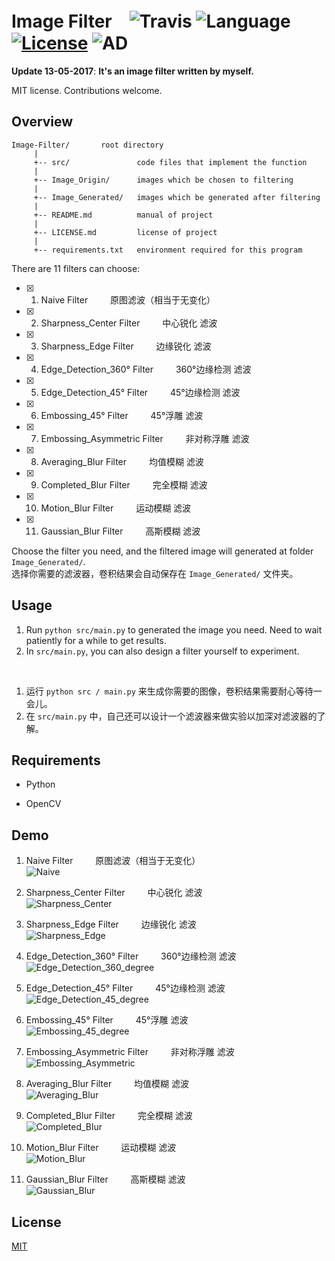 # Image Filter　![Travis](https://img.shields.io/travis/rust-lang/rust/master.svg) ![Language](https://img.shields.io/badge/language-Python-orange.svg) [![License](https://img.shields.io/badge/license-MIT-blue.svg)](./LICENSE.md) ![AD](https://img.shields.io/badge/东半球最好的-图像滤波器-pink.svg)
 
__Update 13-05-2017__:   __It's an image filter written by myself.__

MIT license. Contributions welcome.

## Overview

	Image-Filter/       root directory
	     |
	     +-- src/               code files that implement the function
	     |
	     +-- Image_Origin/      images which be chosen to filtering
	     |
	     +-- Image_Generated/   images which be generated after filtering
	     |
	     +-- README.md          manual of project
	     |
	     +-- LICENSE.md         license of project
	     |
	     +-- requirements.txt   environment required for this program

There are 11 filters can choose:

- [x] 1. Naive Filter  &emsp;&emsp; 原图滤波（相当于无变化）
- [x] 2. Sharpness_Center Filter  &emsp;&emsp; 中心锐化 滤波
- [x] 3. Sharpness_Edge Filter  &emsp;&emsp; 边缘锐化 滤波
- [x] 4. Edge_Detection_360° Filter  &emsp;&emsp; 360°边缘检测 滤波
- [x] 5. Edge_Detection_45° Filter  &emsp;&emsp; 45°边缘检测 滤波
- [x] 6. Embossing_45° Filter  &emsp;&emsp; 45°浮雕 滤波
- [x] 7. Embossing_Asymmetric Filter  &emsp;&emsp; 非对称浮雕 滤波
- [x] 8. Averaging_Blur Filter  &emsp;&emsp; 均值模糊 滤波
- [x] 9. Completed_Blur Filter  &emsp;&emsp; 完全模糊 滤波
- [x] 10. Motion_Blur Filter  &emsp;&emsp; 运动模糊 滤波
- [x] 11. Gaussian_Blur Filter  &emsp;&emsp; 高斯模糊 滤波

Choose the filter you need, and the filtered image will generated at folder ```Image_Generated/```.<br>
选择你需要的滤波器，卷积结果会自动保存在 ```Image_Generated/``` 文件夹。

## Usage 

1. Run ```python src/main.py``` to generated the image you need. Need to wait patiently for a while to get results.
2. In ```src/main.py```, you can also design a filter yourself to experiment.
<br>

1. 运行 ```python src / main.py``` 来生成你需要的图像，卷积结果需要耐心等待一会儿。
2. 在 ```src/main.py``` 中，自己还可以设计一个滤波器来做实验以加深对滤波器的了解。

## Requirements

   * Python

   * OpenCV

## Demo



1. Naive Filter  &emsp;&emsp; 原图滤波（相当于无变化）<br>
![Naive](https://github.com/JNingWei/Image-Filter/blob/master/Image_Generated/Naive.jpg)


2. Sharpness_Center Filter  &emsp;&emsp; 中心锐化 滤波<br>
![Sharpness_Center](https://github.com/JNingWei/Image-Filter/blob/master/Image_Generated/Sharpness_Center.jpg)

3. Sharpness_Edge Filter  &emsp;&emsp; 边缘锐化 滤波<br>
![Sharpness_Edge](https://github.com/JNingWei/Image-Filter/blob/master/Image_Generated/Sharpness_Edge.jpg)

4. Edge_Detection_360° Filter  &emsp;&emsp; 360°边缘检测 滤波<br>
![Edge_Detection_360_degree](https://github.com/JNingWei/Image-Filter/blob/master/Image_Generated/Edge_Detection_360_degree.jpg)

5. Edge_Detection_45° Filter  &emsp;&emsp; 45°边缘检测 滤波<br>
![Edge_Detection_45_degree](https://github.com/JNingWei/Image-Filter/blob/master/Image_Generated/Edge_Detection_45_degree.jpg)

6. Embossing_45° Filter  &emsp;&emsp; 45°浮雕 滤波<br>
![Embossing_45_degree](https://github.com/JNingWei/Image-Filter/blob/master/Image_Generated/Embossing_45_degree.jpg)

7. Embossing_Asymmetric Filter  &emsp;&emsp; 非对称浮雕 滤波<br>
![Embossing_Asymmetric](https://github.com/JNingWei/Image-Filter/blob/master/Image_Generated/Embossing_Asymmetric.jpg)

8. Averaging_Blur Filter  &emsp;&emsp; 均值模糊 滤波<br>
![Averaging_Blur](https://github.com/JNingWei/Image-Filter/blob/master/Image_Generated/Averaging_Blur.jpg)

9. Completed_Blur Filter  &emsp;&emsp; 完全模糊 滤波<br>
![Completed_Blur](https://github.com/JNingWei/Image-Filter/blob/master/Image_Generated/Completed_Blur.jpg)

10. Motion_Blur Filter  &emsp;&emsp; 运动模糊 滤波<br>
![Motion_Blur](https://github.com/JNingWei/Image-Filter/blob/master/Image_Generated/Motion_Blur.jpg)

11. Gaussian_Blur Filter  &emsp;&emsp; 高斯模糊 滤波<br>
![Gaussian_Blur](https://github.com/JNingWei/Image-Filter/blob/master/Image_Generated/Gaussian_Blur.jpg)

## License

[MIT](https://github.com/JNingWei/Image-Filter/blob/master/LICENSE.md)
